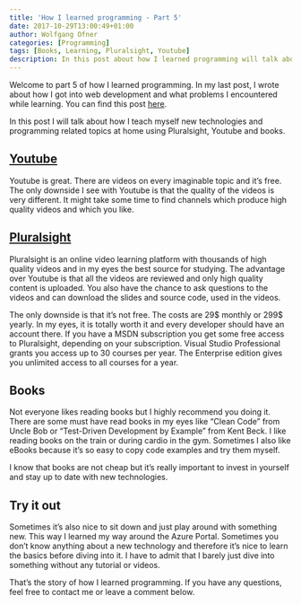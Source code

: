 ```yaml
---
title: 'How I learned programming - Part 5'
date: 2017-10-29T13:00:49+01:00
author: Wolfgang Ofner
categories: [Programming]
tags: [Books, Learning, Pluralsight, Youtube]
description: In this post about how I learned programming will talk about how I teach myself at home using Pluralsight, Youtube and books.
---
```

Welcome to part 5 of how I learned programming. In my last post, I wrote about how I got into web development and what problems I encountered while learning. You can find this post <a href="/how-i-learned-programming-part-4/" target="_blank" rel="noopener">here</a>.

In this post I will talk about how I teach myself new technologies and programming related topics at home using Pluralsight, Youtube and books.

## <a href="http://www.youtube.com" target="_blank" rel="noopener">Youtube</a>

Youtube is great. There are videos on every imaginable topic and it&#8217;s free. The only downside I see with Youtube is that the quality of the videos is very different. It might take some time to find channels which produce high quality videos and which you like.

## <a href="https://www.pluralsight.com/" target="_blank" rel="noopener">Pluralsight</a>

Pluralsight is an online video learning platform with thousands of high quality videos and in my eyes the best source for studying. The advantage over Youtube is that all the videos are reviewed and only high quality content is uploaded. You also have the chance to ask questions to the videos and can download the slides and source code, used in the videos.

The only downside is that it&#8217;s not free. The costs are 29$ monthly or 299$ yearly. In my eyes, it is totally worth it and every developer should have an account there. If you have a MSDN subscription you get some free access to Pluralsight, depending on your subscription. Visual Studio Professional grants you access up to 30 courses per year. The Enterprise edition gives you unlimited access to all courses for a year.

## Books

Not everyone likes reading books but I highly recommend you doing it. There are some must have read books in my eyes like &#8220;Clean Code&#8221; from Uncle Bob or &#8220;Test-Driven Development by Example&#8221; from Kent Beck. I like reading books on the train or during cardio in the gym. Sometimes I also like eBooks because it&#8217;s so easy to copy code examples and try them myself.

I know that books are not cheap but it&#8217;s really important to invest in yourself and stay up to date with new technologies.

## Try it out

Sometimes it&#8217;s also nice to sit down and just play around with something new. This way I learned my way around the Azure Portal. Sometimes you don&#8217;t know anything about a new technology and therefore it&#8217;s nice to learn the basics before diving into it. I have to admit that I barely just dive into something without any tutorial or videos.

That&#8217;s the story of how I learned programming. If you have any questions, feel free to contact me or leave a comment below.